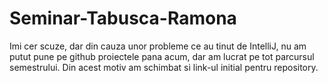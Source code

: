 # Seminar-Tabusca-Ramona

Imi cer scuze, dar din cauza unor probleme ce au tinut de IntelliJ, nu am putut pune pe github proiectele pana acum, dar am lucrat pe tot parcursul semestrului. Din acest motiv am schimbat si link-ul initial pentru repository.
